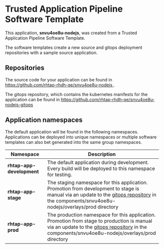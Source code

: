 # Trusted Application Pipeline Software Template

This application, **snvu4oe8u-nodejs**, was created from a Trusted Application Pipeline Software Template.

The software templates create a new source and gitops deployment repositories with a sample source application. 

## Repositories

The source code for your application can be found in [https://github.com/rhtap-rhdh-qe/snvu4oe8u-nodejs ](https://github.com/rhtap-rhdh-qe/snvu4oe8u-nodejs ).
 
The gitops repository, which contains the kubernetes manifests for the application can be found in 
[https://github.com/rhtap-rhdh-qe/snvu4oe8u-nodejs-gitops ](https://github.com/rhtap-rhdh-qe/snvu4oe8u-nodejs-gitops ) 

## Application namespaces 

The default application will be found in the following namespaces. Applications can be deployed into unique namespaces or multiple software templates can also bet generated into the same group namespaces.  

|  Namespace   |  Description   |  
| -------- | -------- |   
| **rhtap-app-development** | The default application during development. Every build will be deployed to this namespace for testing. | 
| **rhtap-app-stage** | The staging namespace for this application. Promotion from development to stage is manual via an update to the [gitops repository](https://github.com/rhtap-rhdh-qe/snvu4oe8u-nodejs-gitops ) in the components/snvu4oe8u-nodejs/overlays/prod directory |  
| **rhtap-app-prod** | The production namespace for this application. Promotion from stage to production is manual via an update to the [gitops repository](https://github.com/rhtap-rhdh-qe/snvu4oe8u-nodejs-gitops ) in the components/snvu4oe8u-nodejs/overlays/prod directory | 